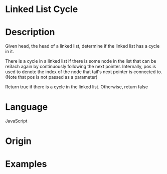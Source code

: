 # Linked List Cycle

# Description

Given head, the head of a linked list, determine if the linked list has a cycle in it.

There is a cycle in a linked list if there is some node in the list that can be re3ach again by continuously following the next pointer.  Internally, pos is used to denote the index of the node that tail's next pointer is connected to.  (Note that pos is not passed as a parameter)

Return true if there is a cycle in the linked list.  Otherwise, return false

# Language

JavaScript

# Origin

# Examples